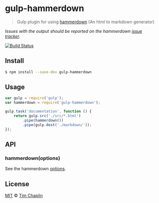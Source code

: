 gulp-hammerdown
===============

> Gulp plugin for using [hammerdown](https://github.com/tjchaplin/hammerdown) (An html to markdown generator) 

*Issues with the output should be reported on the hammerdown [issue tracker](https://github.com/tjchaplin/hammerdown/issues).*

[![Build Status](https://travis-ci.org/tjchaplin/gulp-hammerdown.svg?branch=master)](https://travis-ci.org/tjchaplin/gulp-hammerdown)

## Install

```bash
$ npm install --save-dev gulp-hammerdown
```

## Usage

```js
var gulp = require('gulp');
var hammerdown = require('gulp-hammerdown');

gulp.task('documentation', function () {
	return gulp.src('./src/*.html')
		.pipe(hammerdown())
		.pipe(gulp.dest('./markdown/'));
});
```
## API

### hammerdown(options)

See the hammerdown [options](https://github.com/tjchaplin/hammerdown#options).

## License

[MIT](http://opensource.org/licenses/MIT) © [Tim Chaplin](https://github.com/tjchaplin)
